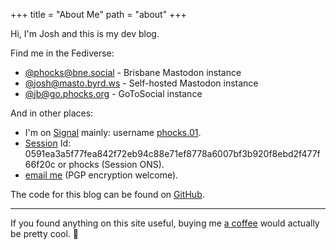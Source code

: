 +++
title = "About Me"
path = "about"
+++

Hi, I'm Josh and this is my dev blog.

Find me in the Fediverse:

* [@phocks@bne.social](https://bne.social/@phocks) - Brisbane Mastodon instance
* [@josh@masto.byrd.ws](https://masto.byrd.ws/@josh) - Self-hosted Mastodon instance
* [@jb@go.phocks.org](https://go.phocks.org/@jb) - GoToSocial instance

And in other places:

* I'm on [Signal](https://www.signal.org/) mainly: username [phocks.01](https://signal.me/#eu/MibkMu3CWY_ucJJQ-OKWQWmqiVYn5T-874TLNH_5UZCfpaGYFzFOh6CDrWPPSfbJ).
* [Session](https://getsession.org/) Id: 0591ea3a5f77fea842f72eb94c88e71ef8778a6007bf3b920f8ebd2f477f66f20c or phocks (Session ONS).
* [email me](https://keys.mailvelope.com/pks/lookup?op=get&search=byrd.joshua@proton.me) (PGP encryption welcome).

The code for this blog can be found on [GitHub](https://github.com/phocks/devblog).

---

If you found anything on this site useful, buying me [a coffee](https://ko-fi.com/phocks) would actually be pretty cool. 🦊

